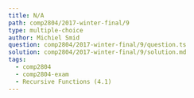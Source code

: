 ```yaml
---
title: N/A
path: comp2804/2017-winter-final/9
type: multiple-choice
author: Michiel Smid
question: comp2804/2017-winter-final/9/question.ts
solution: comp2804/2017-winter-final/9/solution.md
tags:
  - comp2804
  - comp2804-exam
  - Recursive Functions (4.1)
---
```

